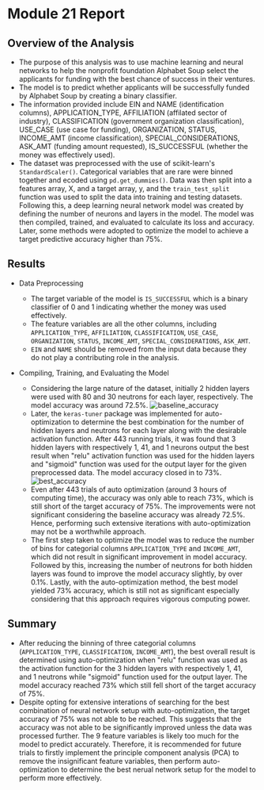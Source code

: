 # Module 21 Report

## Overview of the Analysis

* The purpose of this analysis was to use machine learning and neural networks to help the nonprofit foundation Alphabet Soup select the applicants for funding with the best chance of success in their ventures.
* The model is to predict whether applicants will be successfully funded by Alphabet Soup by creating a binary classifier.
* The information provided include EIN and NAME (identification columns), APPLICATION_TYPE, AFFILIATION (affilated sector of industry), CLASSIFICATION (government organization classification), USE_CASE (use case for funding), ORGANIZATION, STATUS, INCOME_AMT (income classification), SPECIAL_CONSIDERATIONS, ASK_AMT (funding amount requested), IS_SUCCESSFUL (whether the money was effectively used).
* The dataset was preprocessed with the use of scikit-learn's `StandardScaler()`. Categorical variables that are rare were binned together and ecoded using `pd.get_dummies()`. Data was then split into a features array, X, and a target array, y, and the `train_test_split` function was used to split the data into training and testing datasets. Following this, a deep learning neural network model was created by defining the number of neurons and layers in the model. The model was then compiled, trained, and evaluated to calculate its loss and accuracy. Later, some methods were adopted to optimize the model to achieve a target predictive accuracy higher than 75%.  

## Results

* Data Preprocessing
  * The target variable of the model is `IS_SUCCESSFUL` which is a binary classifier of 0 and 1 indicating whether the money was used effectively.
  * The feature variables are all the other columns, including `APPLICATION_TYPE`, `AFFILIATION`, `CLASSIFICATION`, `USE_CASE`, `ORGANIZATION`, `STATUS`, `INCOME_AMT`, `SPECIAL_CONSIDERATIONS`, `ASK_AMT`.
  * `EIN` and `NAME` should be removed from the input data because they do not play a contributing role in the analysis.

* Compiling, Training, and Evaluating the Model
  * Considering the large nature of the dataset, initially 2 hidden layers were used with 80 and 30 neutrons for each layer, respectively. The model accuracy was around 72.5%.
![baseline_accuracy](image.png)
  * Later, the `keras-tuner` package was implemented for auto-optimization to determine the best combination for the number of hidden layers and neutrons for each layer along with the desirable activation function. After 443 running trials, it was found that 3 hidden layers with respectively 1, 41, and 1 neurons output the best result when "relu" activation function was used for the hidden layers and "sigmoid" function was used for the output layer for the given preprocessed data. The model accuracy closed in to 73%.
![best_accuracy](image-1.png)
  * Even after 443 trials of auto optimization (around 3 hours of computing time), the accuracy was only able to reach 73%, which is still short of the target accuracy of 75%. The improvements were not significant considering the baseline accuracy was already 72.5%. Hence, performing such extensive iterations with auto-optimization may not be a worthwhile approach.
  * The first step taken to optimize the model was to reduce the number of bins for categorial columns `APPLICATION_TYPE` and `INCOME_AMT`, which did not result in significant improvement in model accuracy. Followed by this, increasing the number of neutrons for both hidden layers was found to improve the model accuracy slightly, by over 0.1%. Lastly, with the auto-optimization method, the best model yielded 73% accuracy, which is still not as significant especially considering that this approach requires vigorous computing power.

## Summary

* After reducing the binning of three categorial columns (`APPLICATION_TYPE`, `CLASSIFICATION`, `INCOME_AMT`), the best overall result is determined using auto-optimization when "relu" function was used as the activation function for the 3 hidden layers with respectively 1, 41, and 1 neutrons while "sigmoid" function used for the output layer. The model accuracy reached 73% which still fell short of the target accuracy of 75%.
* Despite opting for extensive interations of searching for the best combination of neural network setup with auto-optimization, the target accuracy of 75% was not able to be reached. This suggests that the accuracy was not able to be significantly improved unless the data was processed further. The 9 feature variables is likely too much for the model to predict accurately. Therefore, it is recommended for future trials to firstly implement the principle component analysis (PCA) to remove the insignificant feature variables, then perform auto-optimization to determine the best nerual network setup for the model to perform more effectively.  